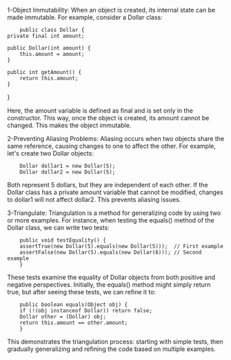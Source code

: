 1-Object Immutability: When an object is created, 
its internal state can be made immutable. 
For example, consider a Dollar class:

        public class Dollar {
    private final int amount;

    public Dollar(int amount) {
        this.amount = amount;
    }

    public int getAmount() {
        return this.amount;
    }
}

Here, the amount variable is defined as final and is set only in the constructor. 
This way, once the object is created, its amount cannot be changed. 
This makes the object immutable.

2-Preventing Aliasing Problems: 
Aliasing occurs when two objects share the same reference, 
causing changes to one to affect the other. 
For example, let's create two Dollar objects:

        Dollar dollar1 = new Dollar(5);
        Dollar dollar2 = new Dollar(5);

Both represent 5 dollars, 
but they are independent of each other. 
If the Dollar class has a private amount variable that cannot be modified, 
changes to dollar1 will not affect dollar2. This prevents aliasing issues.

3-Triangulate: Triangulation is a method for generalizing code by using two or more examples. 
For instance, when testing the equals() method of the Dollar class, we can write two tests:

        public void testEquality() {
        assertTrue(new Dollar(5).equals(new Dollar(5)));  // First example
        assertFalse(new Dollar(5).equals(new Dollar(6))); // Second example
        }

These tests examine the equality of Dollar objects from both positive and negative perspectives. 
Initially, the equals() method might simply return true, 
but after seeing these tests, we can refine it to:

        public boolean equals(Object obj) {
        if (!(obj instanceof Dollar)) return false;
        Dollar other = (Dollar) obj;
        return this.amount == other.amount;
        }

This demonstrates the triangulation process: starting with simple tests, 
then gradually generalizing and refining the code based on multiple examples.

